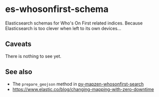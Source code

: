 # es-whosonfirst-schema

Elasticsearch schemas for Who's On First related indices. Because Elasticsearch is too clever when left to its own devices...

## Caveats

There is nothing to see yet.

## See also

* The `prepare_geojson` method in [py-mapzen-whosonfirst-search](https://github.com/whosonfirst/py-mapzen-whosonfirst-search/blob/master/mapzen/whosonfirst/search/__init__.py)
* https://www.elastic.co/blog/changing-mapping-with-zero-downtime
